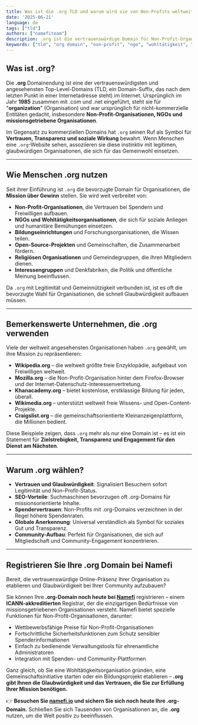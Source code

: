 ```yaml
---
title: Was ist die .org TLD und warum wird sie von Non-Profits weltweit geschätzt?
date: '2025-06-21'
language: de
tags: ["tld"]
authors: ["namefiteam"]
description: .org ist die vertrauenswürdige Domain für Non-Profit-Organisationen, NGOs und missionsgetriebene Organisationen. Erfahren Sie, warum sie die erste Wahl ist, um Glaubwürdigkeit und Vertrauen online aufzubauen.
keywords: ["tld", "org domain", "non-profit", "ngo", "wohltätigkeit", "vertrauenswürdige domain"]
---
```



## **Was ist .org?**

Die **.org** Domainendung ist eine der vertrauenswürdigsten und angesehensten Top-Level-Domains (TLD, ein Domain-Suffix, das nach dem letzten Punkt in einer Internetadresse steht) im Internet. Ursprünglich im Jahr **1985** zusammen mit .com und .net eingeführt, steht sie für "**organization**" (Organisation) und war ursprünglich für nicht-kommerzielle Entitäten gedacht, insbesondere **Non-Profit-Organisationen, NGOs und missionsgetriebene Organisationen**.

Im Gegensatz zu kommerziellen Domains hat `.org` seinen Ruf als Symbol für **Vertrauen, Transparenz und soziale Wirkung** bewahrt. Wenn Menschen eine `.org`-Website sehen, assoziieren sie diese instinktiv mit legitimen, glaubwürdigen Organisationen, die sich für das Gemeinwohl einsetzen.

---

## **Wie Menschen .org nutzen**

Seit ihrer Einführung ist `.org` die bevorzugte Domain für Organisationen, die **Mission über Gewinn** stellen. Sie wird weit verbreitet von:

*   **Non-Profit-Organisationen**, die Vertrauen bei Spendern und Freiwilligen aufbauen.
*   **NGOs und Wohltätigkeitsorganisationen**, die sich für soziale Anliegen und humanitäre Bemühungen einsetzen.
*   **Bildungseinrichtungen** und Forschungsorganisationen, die Wissen teilen.
*   **Open-Source-Projekten** und Gemeinschaften, die Zusammenarbeit fördern.
*   **Religiösen Organisationen** und Gemeindegruppen, die ihren Mitgliedern dienen.
*   **Interessengruppen** und Denkfabriken, die Politik und öffentliche Meinung beeinflussen.

Da `.org` mit Legitimität und Gemeinnützigkeit verbunden ist, ist es oft die bevorzugte Wahl für Organisationen, die schnell Glaubwürdigkeit aufbauen müssen.

---

## **Bemerkenswerte Unternehmen, die .org verwenden**

Viele der weltweit angesehensten Organisationen haben `.org` gewählt, um ihre Mission zu repräsentieren:

*   **Wikipedia.org** – die weltweit größte freie Enzyklopädie, aufgebaut von Freiwilligen weltweit.
*   **Mozilla.org** – die Non-Profit-Organisation hinter dem Firefox-Browser und der Internet-Datenschutz-Interessenvertretung.
*   **Khanacademy.org** – bietet kostenlose, erstklassige Bildung für jeden, überall.
*   **Wikimedia.org** – unterstützt weltweit freie Wissens- und Open-Content-Projekte.
*   **Craigslist.org** – die gemeinschaftsorientierte Kleinanzeigenplattform, die Millionen bedient.

Diese Beispiele zeigen, dass `.org` mehr als nur eine Domain ist – es ist ein Statement für **Zielstrebigkeit, Transparenz und Engagement für den Dienst am Nächsten**.

---

## **Warum .org wählen?**

*   **Vertrauen und Glaubwürdigkeit**: Signalisiert Besuchern sofort Legitimität und Non-Profit-Status.
*   **SEO-Vorteile**: Suchmaschinen bevorzugen oft .org-Domains für missionsorientierte Inhalte.
*   **Spendervertrauen**: Non-Profits mit .org-Domains verzeichnen in der Regel höhere Spendenraten.
*   **Globale Anerkennung**: Universal verständlich als Symbol für soziales Gut und Transparenz.
*   **Community-Aufbau**: Perfekt für Organisationen, die sich auf Mitgliedschaft und Community-Engagement konzentrieren.

---

## **Registrieren Sie Ihre .org Domain bei Namefi**

Bereit, die vertrauenswürdige Online-Präsenz Ihrer Organisation zu etablieren und Glaubwürdigkeit bei Ihrer Community aufzubauen?

Sie können Ihre **.org-Domain noch heute bei [Namefi](https://namefi.io)** registrieren – einem **ICANN-akkreditierten** Registrar, der die einzigartigen Bedürfnisse von missionsgetriebenen Organisationen versteht. Namefi bietet spezielle Funktionen für Non-Profit-Organisationen, darunter:

*   Wettbewerbsfähige Preise für Non-Profit-Organisationen
*   Fortschrittliche Sicherheitsfunktionen zum Schutz sensibler Spenderinformationen
*   Einfach zu bedienende Verwaltungstools für ehrenamtliche Administratoren
*   Integration mit Spenden- und Community-Plattformen

Ganz gleich, ob Sie eine Wohltätigkeitsorganisation gründen, eine Gemeinschaftsinitiative starten oder ein Bildungsprojekt etablieren – **.org gibt Ihnen die Glaubwürdigkeit und das Vertrauen, die Sie zur Erfüllung Ihrer Mission benötigen.**

👉 **Besuchen Sie [namefi.io](https://namefi.io) und sichern Sie sich noch heute Ihre .org-Domain.**
Schließen Sie sich Tausenden von Organisationen an, die **.org** nutzen, um die Welt positiv zu beeinflussen.
